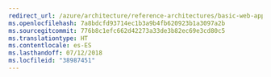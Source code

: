 ```yaml
---
redirect_url: /azure/architecture/reference-architectures/basic-web-app
ms.openlocfilehash: 7a8bdcfd93714ec1b3a9b4fb620923b1a3097a2b
ms.sourcegitcommit: 776b8c1efc662d42273a33de3b82ec69e3cd80c5
ms.translationtype: HT
ms.contentlocale: es-ES
ms.lasthandoff: 07/12/2018
ms.locfileid: "38987451"
---
```


